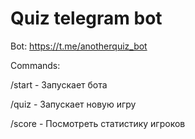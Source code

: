 # Quiz telegram bot

Bot: https://t.me/anotherquiz_bot

Commands: 

/start - Запускает бота

/quiz - Запускает новую игру

/score - Посмотреть статистику игроков
